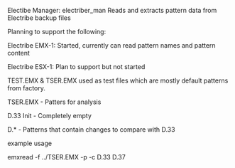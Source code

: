 Electibe Manager: electriber_man
  Reads and extracts pattern data from Electribe backup files

Planning to support the following:
   <p/>Electribe EMX-1: Started, currently can read pattern names and pattern content
   <p/>Electribe ESX-1: Plan to support but not started

TEST.EMX & TSER.EMX used as test files which are mostly default patterns from factory.

TSER.EMX - Patters for analysis
   <p/>D.33 Init - Completely empty
   <p/>D.* - Patterns that contain changes to compare with D.33

</p> example usage

emxread -f ../TSER.EMX -p -c D.33 D.37

